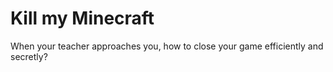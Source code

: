 # Kill my Minecraft
When your teacher approaches you, how to close your game efficiently and secretly?

